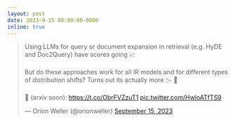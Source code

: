 ```yaml
---
layout: post
date: 2023-9-15 00:00:00-0800
inline: true
---
```


<blockquote class="twitter-tweet"><p lang="en" dir="ltr">Using LLMs for query or document expansion in retrieval (e.g. HyDE and Doc2Query) have scores going 📈<br><br>But do these approaches work for all IR models and for different types of distribution shifts? Turns out its actually more 📉 🚨<br><br>📝 (arxiv soon): <a href="https://t.co/ObrFVZzuT1">https://t.co/ObrFVZzuT1</a> <a href="https://t.co/HwloATfTS9">pic.twitter.com/HwloATfTS9</a></p>&mdash; Orion Weller (@orionweller) <a href="https://twitter.com/orionweller/status/1702747508357652741?ref_src=twsrc%5Etfw">September 15, 2023</a></blockquote> <script async src="https://platform.twitter.com/widgets.js" charset="utf-8"></script> 